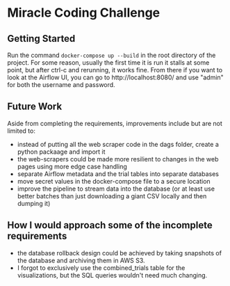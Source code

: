 # Miracle Coding Challenge

## Getting Started

Run the command `docker-compose up --build` in the root directory of the project.
For some reason, usually the first time it is run it stalls at some point, but after
ctrl-c and rerunning, it works fine. From there if you want to look at the Airflow
UI, you can go to http://localhost:8080/ and use "admin" for both the username and password.

## Future Work
Aside from completing the requirements, improvements include but are not limited to:
 * instead of putting all the web scraper code in the dags folder, create a python packaage and import it
 * the web-scrapers could be made more resilient to changes in the web pages using more edge case handling
 * separate Airflow metadata and the trial tables into separate databases
 * move secret values in the docker-compose file to a secure location
 * improve the pipeline to stream data into the database (or at least use better batches than just downloading a giant CSV locally and then dumping it)

## How I would approach some of the incomplete requirements
* the database rollback design could be achieved by taking snapshots of the database and archiving them in AWS S3.
* I forgot to exclusively use the combined_trials table for the visualizations, but the SQL queries wouldn't need much changing.